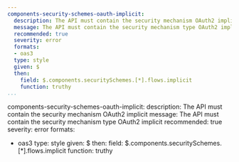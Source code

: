 ```yaml
---
components-security-schemes-oauth-implicit:
  description: The API must contain the security mechanism OAuth2 implicit
  message: The API must contain the security mechanism type OAuth2 implicit
  recommended: true
  severity: error
  formats:
  - oas3
  type: style
  given: $
  then:
    field: $.components.securitySchemes.[*].flows.implicit
    function: truthy
...
```

components-security-schemes-oauth-implicit:
  description: The API must contain the security mechanism OAuth2 implicit
  message: The API must contain the security mechanism type OAuth2 implicit
  recommended: true
  severity: error
  formats:
  - oas3
  type: style
  given: $
  then:
    field: $.components.securitySchemes.[*].flows.implicit
    function: truthy